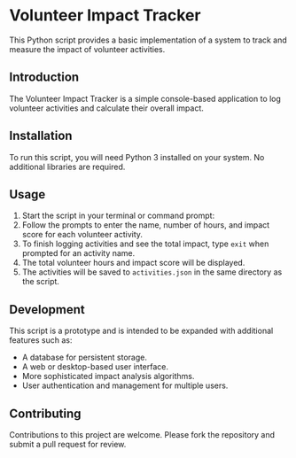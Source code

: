 # Volunteer Impact Tracker

This Python script provides a basic implementation of a system to track and measure the impact of volunteer activities.

## Introduction

The Volunteer Impact Tracker is a simple console-based application to log volunteer activities and calculate their overall impact.

## Installation

To run this script, you will need Python 3 installed on your system. No additional libraries are required.

## Usage

1. Start the script in your terminal or command prompt:
2. Follow the prompts to enter the name, number of hours, and impact score for each volunteer activity.
3. To finish logging activities and see the total impact, type `exit` when prompted for an activity name.
4. The total volunteer hours and impact score will be displayed.
5. The activities will be saved to `activities.json` in the same directory as the script.

## Development

This script is a prototype and is intended to be expanded with additional features such as:
- A database for persistent storage.
- A web or desktop-based user interface.
- More sophisticated impact analysis algorithms.
- User authentication and management for multiple users.

## Contributing

Contributions to this project are welcome. Please fork the repository and submit a pull request for review.
